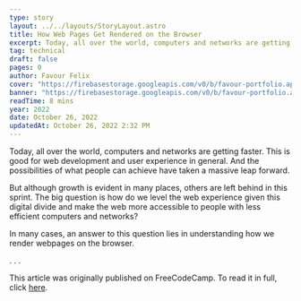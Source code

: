 ```yaml
---
type: story
layout: ../../layouts/StoryLayout.astro
title: How Web Pages Get Rendered on the Browser
excerpt: Today, all over the world, computers and networks are getting faster. This is good for web development and user experience in general. And the possibilities of what people can achieve have taken a massive leap forward.But although growth is evident in many places, others are left behind in this sprint. The big question is how do we level the web experience given this digital divide and make the web more accessible to people with less efficient computers and networks?
tag: technical
draft: false
pages: 0
author: Favour Felix
cover: "https://firebasestorage.googleapis.com/v0/b/favour-portfolio.appspot.com/o/stories%2Frendering-on-browser.webp?alt=media&token=ebe6b907-18f1-4873-895c-494de839f65d"
banner: "https://firebasestorage.googleapis.com/v0/b/favour-portfolio.appspot.com/o/stories%2Frendering-on-browser.webp?alt=media&token=ebe6b907-18f1-4873-895c-494de839f65d"
readTime: 8 mins
year: 2022
date: October 26, 2022
updatedAt: October 26, 2022 2:32 PM
---
```


Today, all over the world, computers and networks are getting faster. This is good for web development and user experience in general. And the possibilities of what people can achieve have taken a massive leap forward.

But although growth is evident in many places, others are left behind in this sprint. The big question is how do we level the web experience given this digital divide and make the web more accessible to people with less efficient computers and networks?

In many cases, an answer to this question lies in understanding how we render webpages on the browser.

. . .

This article was originally published on FreeCodeCamp. To read it in full, click [here](https://www.freecodecamp.org/news/web-page-rendering-on-the-browser-different-methods/).
